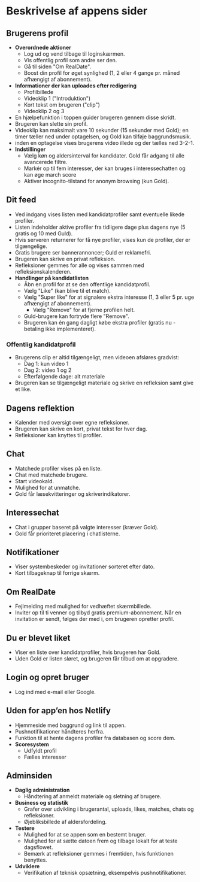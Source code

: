 # Beskrivelse af appens sider

## Brugerens profil
- **Overordnede aktioner**
  - Log ud og vend tilbage til loginskærmen.
  - Vis offentlig profil som andre ser den.
  - Gå til siden "Om RealDate".
  - Boost din profil for øget synlighed (1, 2 eller 4 gange pr. måned afhængigt af abonnement).
- **Informationer der kan uploades efter redigering**
  - Profilbillede
  - Videoklip 1 ("Introduktion")
  - Kort tekst om brugeren ("clip")
  - Videoklip 2 og 3
- En hjælpefunktion i toppen guider brugeren gennem disse skridt.
- Brugeren kan slette sin profil.
 - Videoklip kan maksimalt vare 10 sekunder (15 sekunder med Gold); en timer tæller ned under optagelsen, og Gold kan tilføje baggrundsmusik.
- inden en optagelse vises brugerens video illede og der tælles ned 3-2-1.
- **Indstillinger**
   - Vælg køn og aldersinterval for kandidater. Gold får adgang til alle avancerede filtre.
  - Markér op til fem interesser, der kan bruges i interessechatten og kan øge march score
   - Aktiver incognito-tilstand for anonym browsing (kun Gold).

## Dit feed
 - Ved indgang vises listen med kandidatprofiler samt eventuelle likede profiler.
- Listen indeholder aktive profiler fra tidligere dage plus dagens nye (5 gratis og 10 med Guld).
- Hvis serveren returnerer for få nye profiler, vises kun de profiler, der er tilgængelige.
- Gratis brugere ser bannerannoncer; Guld er reklamefri.
 - Brugeren kan skrive en privat refleksion.
 - Refleksioner gemmes for alle og vises sammen med refleksionskalenderen.
- **Handlinger på kandidatlisten**
  - Åbn en profil for at se den offentlige kandidatprofil.
  - Vælg "Like" (kan blive til et match).
  - Vælg "Super like" for at signalere ekstra interesse (1, 3 eller 5 pr. uge afhængigt af abonnement).
    - Vælg "Remove" for at fjerne profilen helt.
  - Guld-brugere kan fortryde flere "Remove".
  - Brugeren kan én gang dagligt købe ekstra profiler (gratis nu - betaling ikke implementeret).

### Offentlig kandidatprofil
- Brugerens clip er altid tilgængeligt, men videoen afsløres gradvist:
  - Dag 1: kun video 1
  - Dag 2: video 1 og 2
  - Efterfølgende dage: alt materiale
 - Brugeren kan se tilgængeligt materiale og skrive en refleksion samt give et like.

## Dagens reflektion
- Kalender med oversigt over egne refleksioner.
- Brugeren kan skrive en kort, privat tekst for hver dag.
 - Refleksioner kan knyttes til profiler.

## Chat
- Matchede profiler vises på en liste.
- Chat med matchede brugere.
- Start videokald.
- Mulighed for at unmatche.
 - Gold får læsekvitteringer og skriverindikatorer.

## Interessechat
 - Chat i grupper baseret på valgte interesser (kræver Gold).
 - Gold får prioriteret placering i chatlisterne.

## Notifikationer
- Viser systembeskeder og invitationer sorteret efter dato.
- Kort tilbageknap til forrige skærm.

## Om RealDate
- Fejlmelding med mulighed for vedhæftet skærmbillede.
- Inviter op til ti venner og tilbyd gratis premium-abonnement.
  Når en invitation er sendt, følges der med i, om brugeren opretter profil.

## Du er blevet liket
 - Viser en liste over kandidatprofiler, hvis brugeren har Gold.
 - Uden Gold er listen sløret, og brugeren får tilbud om at opgradere.

## Login og opret bruger
- Log ind med e-mail eller Google.

## Uden for app’en hos Netlify
- Hjemmeside med baggrund og link til appen.
- Pushnotifikationer håndteres herfra.
- Funktion til at hente dagens profiler fra databasen og score dem.
- **Scoresystem**
  - Udfyldt profil
  - Fælles interesser

## Adminsiden
- **Daglig administration**
  - Håndtering af anmeldt materiale og sletning af brugere.
- **Business og statistik**
    - Grafer over udvikling i brugerantal, uploads, likes, matches, chats og refleksioner.
  - Øjebliksbillede af aldersfordeling.
- **Testere**
  - Mulighed for at se appen som en bestemt bruger.
  - Mulighed for at sætte datoen frem og tilbage lokalt for at teste dagsflowet.
  - Bemærk at refleksioner gemmes i fremtiden, hvis funktionen benyttes.
- **Udviklere**
  - Verifikation af teknisk opsætning, eksempelvis pushnotifikationer.
